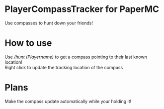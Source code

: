 # PlayerCompassTracker for PaperMC
Use compasses to hunt down your friends!

# How to use
Use */hunt (Playername)* to get a compass pointing to their last known location!  
Right click to update the tracking location of the compass

# Plans
Make the compass update automatically while your holding it!

